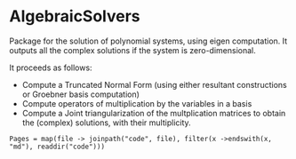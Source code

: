 # AlgebraicSolvers

Package for the solution of polynomial systems, using eigen computation.
It outputs all the complex solutions if the system is zero-dimensional.

It proceeds as follows:

 - Compute a Truncated Normal Form (using either resultant constructions or Groebner basis computation)
 - Compute operators of multiplication by the variables in a basis
 - Compute a Joint triangularization of the multplication matrices to obtain the (complex) solutions, with their multiplicity.
 

```@contents
Pages = map(file -> joinpath("code", file), filter(x ->endswith(x, "md"), readdir("code"))) 
```

        
